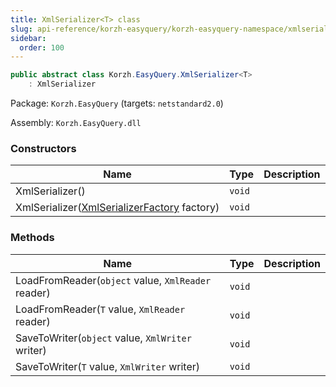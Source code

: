 ```yaml
---
title: XmlSerializer<T> class
slug: api-reference/korzh-easyquery/korzh-easyquery-namespace/xmlserializer-t--class
sidebar:
  order: 100
---
```


```csharp
public abstract class Korzh.EasyQuery.XmlSerializer<T>
    : XmlSerializer

```
Package: `Korzh.EasyQuery` (targets: `netstandard2.0`)

Assembly: `Korzh.EasyQuery.dll`

### Constructors

| Name | Type | Description | 
| --- | --- | --- | 
| XmlSerializer() | `void` |  | 
| XmlSerializer([XmlSerializerFactory](///easyquery/docs/api-reference/korzh-easyquery/korzh-easyquery-namespace/xmlserializerfactory-class) factory) | `void` |  | 


### Methods

| Name | Type | Description | 
| --- | --- | --- | 
| LoadFromReader(`object` value, `XmlReader` reader) | `void` |  | 
| LoadFromReader(`T` value, `XmlReader` reader) | `void` |  | 
| SaveToWriter(`object` value, `XmlWriter` writer) | `void` |  | 
| SaveToWriter(`T` value, `XmlWriter` writer) | `void` |  |
